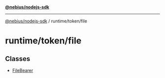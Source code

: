 [**@nebius/nodejs-sdk**](../../../README.md)

---

[@nebius/nodejs-sdk](../../../README.md) / runtime/token/file

# runtime/token/file

## Classes

- [FileBearer](classes/FileBearer.md)

